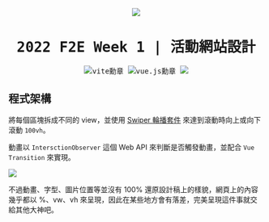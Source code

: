 <div align="center">
<samp>

![](https://i.imgur.com/b465Rdx.png)

# 2022 F2E Week 1 | 活動網站設計

<img src="https://img.shields.io/badge/-Vite-646CFF?logo=Vite&logoColor=white&logoWidth=24" alt="vite勳章"/> <img src="https://img.shields.io/badge/-Vue.js-4FC08D?logo=Vue.js&logoColor=white&logoWidth=24" alt="vue.js勳章"/> <img src="https://img.shields.io/badge/-TypeScript-3178C6?logo=typescript&logoColor=white&logoWidth=24">

</samp>
</div>

## 程式架構

將每個區塊拆成不同的 view，並使用 [Swiper 輪播套件](https://swiperjs.com/) 來達到滾動時向上或向下滾動 `100vh`。

動畫以 `IntersctionObserver` 這個 Web API 來判斷是否觸發動畫，並配合 `Vue Transition` 來實現。

![](https://i.imgur.com/I5IqbIu.gif)

不過動畫、字型、圖片位置等並沒有 100% 還原設計稿上的樣貌，網頁上的內容幾乎都以 %、vw、vh 來呈現，因此在某些地方會有落差，完美呈現這件事就交給其他大神吧。
